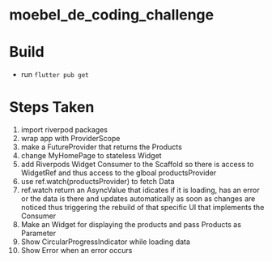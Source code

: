 # moebel_de_coding_challenge

# Build
- run `flutter pub get`

# Steps Taken
1. import riverpod packages
2. wrap app with ProviderScope
3. make a FutureProvider that returns the Products
4. change MyHomePage to stateless Widget
5. add Riverpods Widget Consumer to the Scaffold so there is access to WidgetRef and thus access to the glboal productsProvider
6. use ref.watch(productsProvider) to fetch Data
7. ref.watch return an AsyncValue that idicates if it is loading, has an error or the data is there and updates automatically as soon as changes are noticed
   thus triggering the rebuild of that specific UI that implements the Consumer
8. Make an Widget for displaying the products and pass Products as Parameter
9. Show CircularProgressIndicator while loading data
10. Show Error when an error occurs



